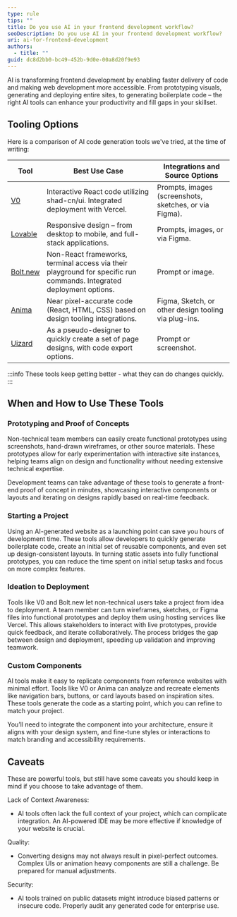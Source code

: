 ```yaml
---
type: rule
tips: ""
title: Do you use AI in your frontend development workflow?
seoDescription: Do you use AI in your frontend development workflow?
uri: ai-for-frontend-development
authors:
  - title: ""
guid: dc8d2bb0-bc49-452b-9d0e-00a8d20f9e93
---
```

AI is transforming frontend development by enabling faster delivery of code and making web development more accessible. From prototyping visuals, generating and deploying entire sites, to generating boilerplate code – the right AI tools can  enhance your productivity and fill gaps in your skillset.

<TODO VIDEO>

## Tooling Options

Here is a comparison of AI code generation tools we've tried, at the time of writing:

| Tool                               | Best Use Case                                                                                                        | Integrations and Source Options                        |
| ---------------------------------- | -------------------------------------------------------------------------------------------------------------------- | ------------------------------------------------------ |
| [V0](https://v0.dev/)              | Interactive React code utilizing shad-cn/ui. Integrated deployment with Vercel.                                      | Prompts, images (screenshots, sketches, or via Figma). |
| [Lovable](https://lovable.dev/)    | Responsive design – from desktop to mobile, and full-stack applications.                                             | Prompts, images, or via Figma.                         |
| [Bolt.new](https://bolt.new/)      | Non-React frameworks, terminal access via their playground for specific run commands. Integrated deployment options. | Prompt or image.                                       |
| [Anima](https://www.animaapp.com/) | Near pixel-accurate code (React, HTML, CSS) based on design tooling integrations.                                    | Figma, Sketch, or other design tooling via plug-ins.   |
| [Uizard](https://uizard.io/)       | As a pseudo-designer to quickly create a set of page designs, with code export options.                              | Prompt or screenshot.                                  |



:::info
These tools keep getting better - what they can do changes quickly.
:::

## When and How to Use These Tools

### Prototyping and Proof of Concepts

Non-technical team members can easily create functional prototypes using screenshots, hand-drawn wireframes, or other source materials. These prototypes allow for early experimentation with interactive site instances, helping teams align on design and functionality without needing extensive technical expertise.

Development teams can take advantage of these tools to generate a front-end proof of concept in minutes, showcasing interactive components or layouts and iterating on designs rapidly based on real-time feedback.

### Starting a Project

Using an AI-generated website as a launching point can save you hours of development time. These tools allow developers to quickly generate boilerplate code, create an initial set of reusable components, and even set up design-consistent layouts. In turning static assets into fully functional prototypes, you can reduce the time spent on initial setup tasks and focus on more complex features.

### Ideation to Deployment

Tools like V0 and Bolt.new let non-technical users take a project from idea to deployment. A team member can turn wireframes, sketches, or Figma files into functional prototypes and deploy them using hosting services like Vercel. This allows stakeholders to interact with live prototypes, provide quick feedback, and iterate collaboratively. The process bridges the gap between design and deployment, speeding up validation and improving teamwork.

### Custom Components

AI tools make it easy to replicate components from reference websites with minimal effort. Tools like V0 or Anima can analyze and recreate elements like navigation bars, buttons, or card layouts based on inspiration sites. These tools generate the code as a starting point, which you can refine to match your project.

 You’ll need to integrate the component into your architecture, ensure it aligns with your design system, and fine-tune styles or interactions to match branding and accessibility requirements.

## Caveats

These are powerful tools, but still have some caveats you should keep in mind if you choose to take advantage of them.

Lack of Context Awareness:

* AI tools often lack the full context of your project, which can complicate integration. An AI-powered IDE may be more effective if knowledge of your website is crucial.

Quality:

* Converting designs may not always result in pixel-perfect outcomes. Complex UIs or animation heavy components are still a challenge. Be prepared for manual adjustments.

Security:

* AI tools trained on public datasets might introduce biased patterns or insecure code. Properly audit any generated code for enterprise use.
